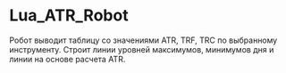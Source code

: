 # Lua_ATR_Robot

Робот выводит таблицу со значениями ATR, TRF, TRC по выбранному инструменту. Строит линии уровней максимумов, минимумов дня и линии на основе расчета ATR.

